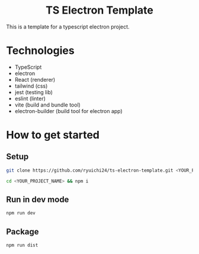 <h1 align="center">TS Electron Template</h1>

This is a template for a typescript electron project.

# Technologies

- TypeScript
- electron
- React (renderer)
- tailwind (css)
- jest (testing lib)
- eslint (linter)
- vite (build and bundle tool)
- electron-builder (build tool for electron app)

# How to get started

## Setup

```bash
git clone https://github.com/ryuichi24/ts-electron-template.git <YOUR_PROJECT_NAME>
```

```bash
cd <YOUR_PROJECT_NAME> && npm i
```

## Run in dev mode

```bash
npm run dev
```

## Package

```bash
npm run dist
```
